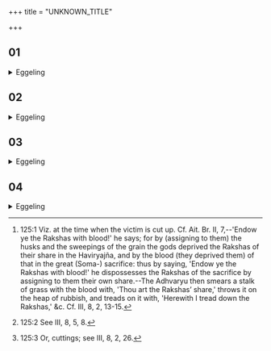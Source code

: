+++
title = "UNKNOWN_TITLE"

+++


##  01
<details><summary>Eggeling</summary>

1. Now, when he who is about to perform an animal sacrifice makes a stake one cubit long, he thereby gains this (terrestrial) world; and when (he makes) one two cubits long, he thereby gains the air-world; and when be makes one three cubits long, he thereby gains the heavens; and when he makes one four cubits long, he thereby gains the regions. But, indeed, that sacrificial stake of the (ordinary) animal sacrifice is either three or four cubits long, and one that is above that belongs to the Soma-sacrifice.
</details>

##  02
<details><summary>Eggeling</summary>

2. As to this they say, 'Should he offer the butter-portions or not?'--'Let him offer them,' they say; 'for the two butter-portions are the eyes of the sacrifice, and what were man without eyes?' For as long as a co-sharer is not bought off by (receiving) a share of his own, so long does he consider himself not bought off; but when he is bought off by a share of his own, then, indeed, he considers himself bought

off: when the Hotr̥, on that occasion [^egg_387], recites, 'Endow the Rakshas with blood!' he buys him off by (assigning to him) a share of his own.

[^egg_387]: 125:1 Viz. at the time when the victim is cut up. Cf. Ait. Br. II, 7,--'Endow ye the Rakshas with blood!' he says; for by (assigning to them) the husks and the sweepings of the grain the gods deprived the Rakshas of their share in the Haviryajña, and by the blood (they deprived them) of that in the great (Soma-) sacrifice: thus by saying, 'Endow ye the Rakshas with blood!' he dispossesses the Rakshas of the sacrifice by assigning to them their own share.--The Adhvaryu then smears a stalk of grass with the blood with, 'Thou art the Rakshas’ share,' throws it on the heap of rubbish, and treads on it with, 'Herewith I tread down the Rakshas,' &c. Cf. III, 8, 2, 13-15.
</details>

##  03
<details><summary>Eggeling</summary>

3. For on that occasion [^egg_388] the anguish of the victim, in being slaughtered, becomes concentrated in the heart, and from the heart (it flows) into the spit. Thus, if they (were to) cook the animal together with the heart, the anguish would again spread all over the animal: let him therefore cook it (the heart) after spitting it from the side on a stick.

[^egg_388]: 125:2 See III, 8, 5, 8.
</details>

##  04
<details><summary>Eggeling</summary>

4. He makes an underlayer of ghee (in the offering-ladle): this he makes a type of the earth; he then puts a chip of gold thereon: this he makes a type of fire; he then puts the omentum thereon: this he makes a type of the air; he then puts a chip of gold thereon: this he makes a type of the sun; and what (ghee) he pours upon it, that he makes a type of the heavens. This, then, is that five-portioned omentum,--fivefold is the sacrifice, fivefold the sacrificial animal, and five seasons there are in the year: this is why the omentum consists of five portions [^egg_389].

[^egg_389]: 125:3 Or, cuttings; see III, 8, 2, 26.
</details>
